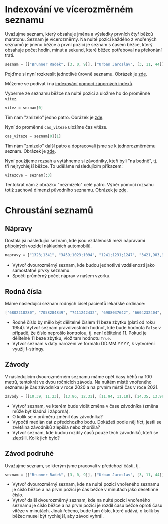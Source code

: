 # Indexování ve vícerozměrném seznamu

Uvažujme seznam, který obsahuje jména a výsledky prvních čtyř běžců maratonu. Seznam je vícerozměrný. Na nulté pozici každého z vnořených seznamů je jméno běžce a první pozici je seznam s časem běžce, který obsahuje počet hodin, minut a sekund, které běžec potřeboval na překonání trati.

```py
seznam = [["Brunner Radek", [3, 0, 9]], ["Urban Jaroslav", [3, 11, 44]], ["Andrle Jakub", [3, 12, 21]], ["Fiala Stanislav", [3, 13, 31]]]
```

Pojďme si nyní rozkreslit jednotlivé úrovně seznamu. Obrázek je [zde](images/Indexování-Page-1.drawio.svg).

Můžeme se podívat i na [indexování pomocí záporných indexů](images/Indexování-Page-2.drawio.svg).

Vyberme ze seznamu běžce na nulté pozici a uložme ho do proměnné `vitez`.

```py
vitez = seznam[0]
```

Tím nám "zmizelo" jedno patro. Obrázek je [zde](images/Indexování-Page-3.drawio.svg).

Nyní do proměnné `cas_viteze` uložíme čas vítěze.

```py
cas_viteze = seznam[0][1]
```

Tím nám "zmizelo" další patro a dopracovali jsme se k jednorozměrnému seznam. Obrázek je [zde](images/Indexování-Page-4.drawio.svg).

Nyní použijeme rozsah a vytáhneme si závodníky, kteří byli "na bedně", tj. tři nejrychlejší běžce. To uděláme následujícím příkazem:

```py
vitezove = seznam[:3]
```

Tentokrát nám z obrázku "nezmizelo" celé patro. Výběr pomocí rozsahu totiž zachová dimenzi původního seznamu. Obrázek je [zde](images/Indexování-Page-3.drawio.svg).

# Chroustání seznamů

## Nápravy

Dostala jsi následující seznam, kde jsou vzdálenosti mezi nápravami přípojných vozidel nákladních automobilů.

```py
napravy = ["1323;1341", "3459;1023;1094", "1241;1231;1247", "3421,983,956,954", "3981"]
```

* Vytvoř dvourozměrný seznam, kde budou jednotlivé vzdálenosti jako samostatné prvky seznamu.
* Spočti průměrný počet náprav v našem vzorku.

## Rodná čísla

Máme následující seznam rodných čísel pacientů lékařské ordinace:

```py
["6802218280", "7058284849", "7411242432", "6908037642", "6604232404", "7904017748", "9154056219", "9462207975", "8712123974"]
```

* Rodné číslo by mělo být dělitelné číslem 11 beze zbytku (platí od roku 1954). Vytvoř seznam pravdivostních hodnot, kde bude hodnota `False` v případě, že číslo neprošlo kontrolou, tj. není dělitelné 11. Pokud je dělitelné 11 beze zbytku, vlož tam hodnotu `True`.
* Vytvoř seznam s daty narození ve formátu DD.MM.YYYY, k vytvoření využij f-stringy.

## Závody

V následujícím dvourozměrném seznamu máme opět časy běhů na 100 metrů, tentokrát ve dvou ročnících závodu. Na nultém místě vnořeného seznamu je čas závodníka v roce 2020 a na prvním místě čas v roce 2021.

```py
zavody = [[10.39, 11.23], [13.86, 12.31], [11.94, 11.18], [14.35, 13.98], [12.64, 15.48], [11.24, 10.95], [13.37, 12.39]]
```

* Vytvoř seznam, ve kterém bude vidět změna v čase závodníka (změna může být kladná i záporná).
* O kolik se v průměru změnil čas závodníka?
* Vypočti medián dat z předchozího bodu. Dokážeš podle něj říct, jestli se zvětšina závodníků zlepšíla nebo zhoršila?
* Vytvoř seznam, kde budou rozdíly časů pouze těch závodníků, kteří se zlepšili. Kolik jich bylo?

## Závod podruhé

Uvažujme seznam, se kterým jsme pracovali v předchozí části, tj.

```py
seznam = [["Brunner Radek", [3, 0, 9]], ["Urban Jaroslav", [3, 11, 44]], ["Andrle Jakub", [3, 12, 21]], ["Fiala Stanislav", [3, 13, 31]]]
```

- Vytvoř dvourozměrný seznam, kde na nulté pozici vnořeného seznamu je číslo běžce a na první pozici je čas běžce v minutách jako desetinné číslo.
- Vytvoř další dvourozměrný seznam, kde na nulté pozici vnořeného seznamu je číslo běžce a na první pozici je rozdíl času běžce oproti času vítěze v minutách. Jinak řečeno, bude tam číslo, které udává, o kolik by běžec musel být rychlejší, aby závod vyhrál.
